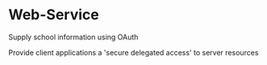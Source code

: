 Web-Service
===========

Supply school information using OAuth

Provide client applications a 'secure delegated access' to server resources 
